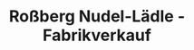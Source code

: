 ---
title: "Roßberg Nudel-Lädle - Fabrikverkauf"
url: /moessingen/rossberg-nudel-laedle-fabrikverkauf/
shop: Pasta
---